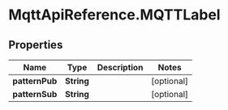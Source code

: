 # MqttApiReference.MQTTLabel

## Properties

Name | Type | Description | Notes
------------ | ------------- | ------------- | -------------
**patternPub** | **String** |  | [optional] 
**patternSub** | **String** |  | [optional] 



